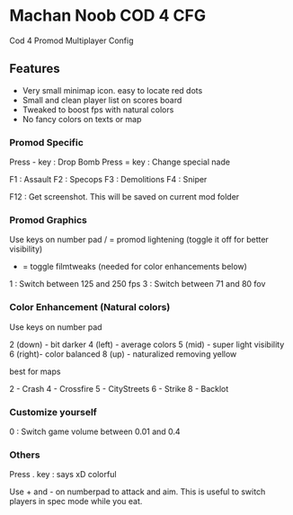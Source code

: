 # Machan Noob COD 4 CFG
Cod 4 Promod Multiplayer Config

## Features 

- Very small minimap icon. easy to locate red dots 
- Small and clean player list on scores board
- Tweaked to boost fps with natural colors 
- No fancy colors on texts or map

### Promod Specific  

Press - key : Drop Bomb
Press = key : Change special nade 

F1 : Assault
F2 : Specops
F3 : Demolitions
F4 : Sniper

F12 : Get screenshot. This will be saved on current mod folder

### Promod Graphics   
Use keys on number pad
/ = promod lightening (toggle it off for better visibility)
* = toggle filmtweaks (needed for color enhancements below)

1 : Switch between 125 and 250 fps 
3 : Switch between 71 and 80 fov

### Color Enhancement (Natural colors)
Use keys on number pad

2 (down) - bit darker 
4 (left) - average colors 
5 (mid)  - super light visibility  
6 (right)- color balanced 
8 (up)   - naturalized removing yellow

best for maps 

2 - Crash
4 - Crossfire
5 - CityStreets
6 - Strike
8 - Backlot

### Customize yourself 
0 : Switch game volume between 0.01 and 0.4


### Others  
Press . key : says xD colorful 

Use + and - on numberpad to attack and aim. 
This is useful to switch players in spec mode while you eat. 
